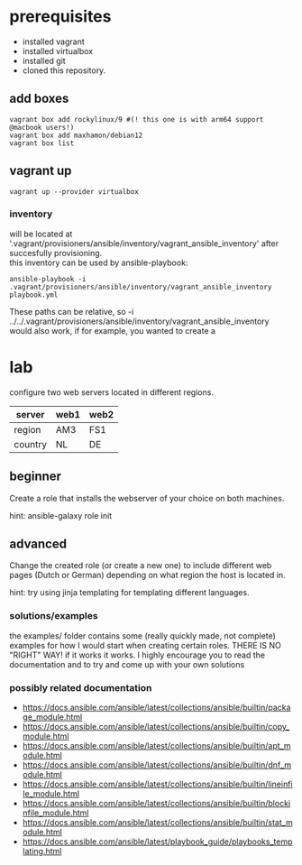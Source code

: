 # prerequisites

- installed vagrant
- installed virtualbox
- installed git
- cloned this repository.

## add boxes
    vagrant box add rockylinux/9 #(! this one is with arm64 support @macbook users!) 
    vagrant box add maxhamon/debian12
    vagrant box list
## vagrant up
    vagrant up --provider virtualbox

### inventory
will be located at '.vagrant/provisioners/ansible/inventory/vagrant_ansible_inventory' after succesfully provisioning.  
this inventory can be used by ansible-playbook:

    ansible-playbook -i .vagrant/provisioners/ansible/inventory/vagrant_ansible_inventory playbook.yml 

These paths can be relative, so -i ../../.vagrant/provisioners/ansible/inventory/vagrant_ansible_inventory would also work, if for example, you wanted to create a 
# lab
configure two web servers located in different regions. 

|server   |web1   |web2   |
|---|---|---|
|region   |AM3   |FS1   |
|country   |NL   |DE   |

## beginner
Create a role that installs the webserver of your choice on both machines.

hint: ansible-galaxy role init 

## advanced
Change the created role (or create a new one) to include different web pages (Dutch or German) depending on what region the host is located in.  

hint: try using jinja templating for templating different languages.


### solutions/examples

the examples/ folder contains some (really quickly made, not complete) examples for how I would start when creating certain roles. THERE IS NO "RIGHT" WAY! if it works it works. I highly encourage you to read the documentation and to try and come up with your own solutions  

### possibly related documentation

 - https://docs.ansible.com/ansible/latest/collections/ansible/builtin/package_module.html
 - https://docs.ansible.com/ansible/latest/collections/ansible/builtin/copy_module.html
 - https://docs.ansible.com/ansible/latest/collections/ansible/builtin/apt_module.html
 - https://docs.ansible.com/ansible/latest/collections/ansible/builtin/dnf_module.html
 - https://docs.ansible.com/ansible/latest/collections/ansible/builtin/lineinfile_module.html
 - https://docs.ansible.com/ansible/latest/collections/ansible/builtin/blockinfile_module.html
 - https://docs.ansible.com/ansible/latest/collections/ansible/builtin/stat_module.html
 - https://docs.ansible.com/ansible/latest/playbook_guide/playbooks_templating.html
